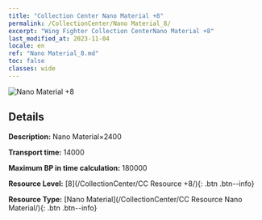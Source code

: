 ```yaml
---
title: "Collection Center Nano Material +8"
permalink: /CollectionCenter/Nano Material_8/
excerpt: "Wing Fighter Collection CenterNano Material +8"
last_modified_at: 2023-11-04
locale: en
ref: "Nano Material_8.md"
toc: false
classes: wide
---
```



![Nano Material +8](/images/cc/CC_Nano_Material_5.png)

## Details

  **Description:** Nano Material×2400

  **Transport time:** 14000

  **Maximum BP in time calculation:** 180000

  **Resource Level:** [8](/CollectionCenter/CC Resource +8/){: .btn .btn--info}

  **Resource Type:** [Nano Material](/CollectionCenter/CC Resource Nano Material/){: .btn .btn--info}

